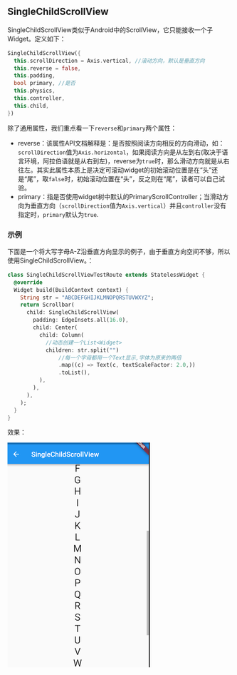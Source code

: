 
## SingleChildScrollView

SingleChildScrollView类似于Android中的ScrollView，它只能接收一个子Widget。定义如下：

```dart
SingleChildScrollView({
  this.scrollDirection = Axis.vertical, //滚动方向，默认是垂直方向
  this.reverse = false, 
  this.padding, 
  bool primary, //是否
  this.physics, 
  this.controller,
  this.child,
})
```

除了通用属性，我们重点看一下`reverse`和`primary`两个属性：

- reverse：该属性API文档解释是：是否按照阅读方向相反的方向滑动，如：`scrollDirection`值为`Axis.horizontal`，如果阅读方向是从左到右(取决于语言环境，阿拉伯语就是从右到左)，reverse为`true`时，那么滑动方向就是从右往左。其实此属性本质上是决定可滚动widget的初始滚动位置是在“头”还是“尾”，取`false`时，初始滚动位置在“头”，反之则在“尾”，读者可以自己试验。
- primary：指是否使用widget树中默认的PrimaryScrollController；当滑动方向为垂直方向（`scrollDirection`值为`Axis.vertical`）并且`controller`没有指定时，`primary`默认为`true`.

### 示例

下面是一个将大写字母A-Z沿垂直方向显示的例子，由于垂直方向空间不够，所以使用SingleChildScrollView。：

```dart
class SingleChildScrollViewTestRoute extends StatelessWidget {
  @override
  Widget build(BuildContext context) {
    String str = "ABCDEFGHIJKLMNOPQRSTUVWXYZ";
    return Scrollbar(
      child: SingleChildScrollView(
        padding: EdgeInsets.all(16.0),
        child: Center(
          child: Column( 
            //动态创建一个List<Widget>  
            children: str.split("") 
                //每一个字母都用一个Text显示,字体为原来的两倍
                .map((c) => Text(c, textScaleFactor: 2.0,)) 
                .toList(),
          ),
        ),
      ),
    );
  }
}
```



效果：

![image-20180911144506350](../imgs/image-20180911144506350.png)

